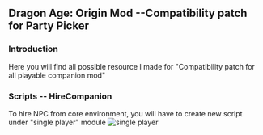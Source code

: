 ## Dragon Age: Origin Mod --Compatibility patch for Party Picker 

### Introduction 

Here you will find all possible resource I made for "Compatibility patch for all playable companion mod"

### Scripts -- HireCompanion

To hire NPC from core environment, you will have to create new script under "single player" module ![single player]("https://raw.githubusercontent.com/Zachky/Dragon-Age-Mods/main/Image%20Library/Hire%20Companion/Single%20Player%20Module.JPG")